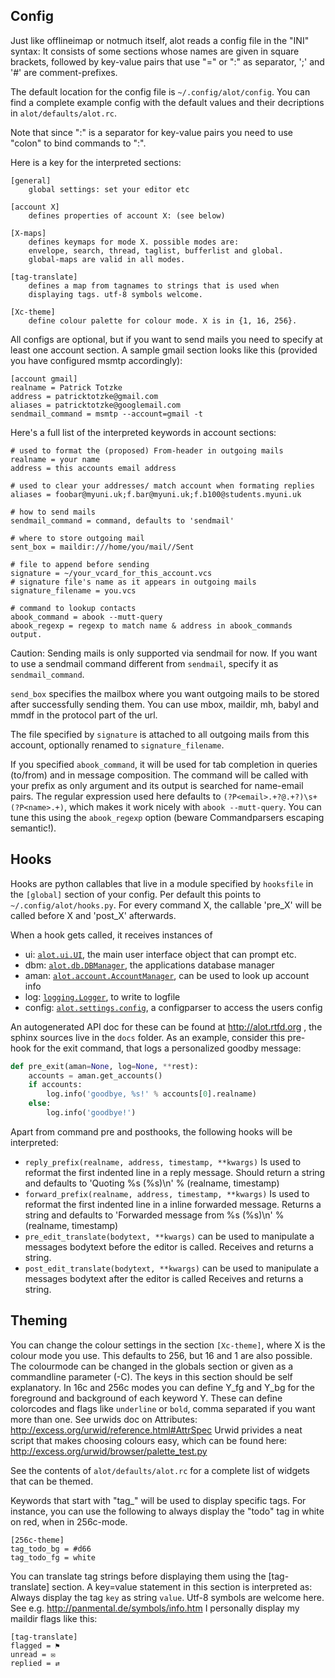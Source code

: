 Config
------
Just like offlineimap or notmuch itself, alot reads a config file in the "INI" syntax:
It consists of some sections whose names are given in square brackets, followed by
key-value pairs that use "=" or ":" as separator, ';' and '#' are comment-prefixes.

The default location for the config file is `~/.config/alot/config`.
You can find a complete example config with the default values and their decriptions in
`alot/defaults/alot.rc`.

Note that since ":" is a separator for key-value pairs you need to use "colon" to bind
commands to ":".

Here is a key for the interpreted sections:

    [general]
        global settings: set your editor etc
    
    [account X]
        defines properties of account X: (see below)
    
    [X-maps]
        defines keymaps for mode X. possible modes are:
        envelope, search, thread, taglist, bufferlist and global.
        global-maps are valid in all modes.
    
    [tag-translate]
        defines a map from tagnames to strings that is used when
        displaying tags. utf-8 symbols welcome.
    
    [Xc-theme]
        define colour palette for colour mode. X is in {1, 16, 256}.

All configs are optional, but if you want to send mails you need to
specify at least one account section.
A sample gmail section looks like this (provided you have configured msmtp accordingly):

    [account gmail]
    realname = Patrick Totzke
    address = patricktotzke@gmail.com
    aliases = patricktotzke@googlemail.com
    sendmail_command = msmtp --account=gmail -t

Here's a full list of the interpreted keywords in account sections:

    # used to format the (proposed) From-header in outgoing mails
    realname = your name
    address = this accounts email address

    # used to clear your addresses/ match account when formating replies 
    aliases = foobar@myuni.uk;f.bar@myuni.uk;f.b100@students.myuni.uk
    
    # how to send mails
    sendmail_command = command, defaults to 'sendmail'

    # where to store outgoing mail
    sent_box = maildir:///home/you/mail//Sent

    # file to append before sending
    signature = ~/your_vcard_for_this_account.vcs
    # signature file's name as it appears in outgoing mails
    signature_filename = you.vcs

    # command to lookup contacts
    abook_command = abook --mutt-query
    abook_regexp = regexp to match name & address in abook_commands output.

Caution: Sending mails is only supported via sendmail for now. If you want
to use a sendmail command different from `sendmail`, specify it as `sendmail_command`.

`send_box` specifies the mailbox where you want outgoing mails to be stored
after successfully sending them. You can use mbox, maildir, mh, babyl and mmdf
in the protocol part of the url.

The file specified by `signature` is attached to all outgoing mails from this account, optionally
renamed to `signature_filename`.

If you specified `abook_command`, it will be used for tab completion in queries (to/from)
and in message composition. The command will be called with your prefix as only argument
and its output is searched for name-email pairs. The regular expression used here
defaults to `(?P<email>.+?@.+?)\s+(?P<name>.+)`, which makes it work nicely with `abook --mutt-query`.
You can tune this using the `abook_regexp` option (beware Commandparsers escaping semantic!).


Hooks
-----
Hooks are python callables that live in a module specified by
`hooksfile` in the `[global]` section of your config. Per default this points
to `~/.config/alot/hooks.py`.
For every command X, the callable 'pre_X' will be called before X and 'post_X' afterwards.

When a hook gets called, it receives instances of

 * ui: [`alot.ui.UI`][ui], the main user interface object that can prompt etc.
 * dbm: [`alot.db.DBManager`][db], the applications database manager
 * aman: [`alot.account.AccountManager`][am], can be used to look up account info
 * log: [`logging.Logger`][log], to write to logfile
 * config: [`alot.settings.config`][config], a configparser to access the users config

[ui]: http://alot.readthedocs.org/en/docs/interface.html#alot.ui.UI
[db]: http://alot.readthedocs.org/en/docs/database.html#alot.db.DBManager
[am]: http://alot.readthedocs.org/en/docs/accounts.html#alot.account.AccountManager
[log]: http://docs.python.org/py3k/library/logging.html#logging.Logger
[config]: http://alot.readthedocs.org/en/docs/settings.html#alot.settings.AlotConfigParser

An autogenerated API doc for these can be found at http://alot.rtfd.org ,
the sphinx sources live in the `docs` folder.
As an example, consider this pre-hook for the exit command,
that logs a personalized goodby message:

```python
def pre_exit(aman=None, log=None, **rest):
    accounts = aman.get_accounts()
    if accounts:
        log.info('goodbye, %s!' % accounts[0].realname)
    else:
        log.info('goodbye!')
```

Apart from command pre and posthooks, the following hooks will be interpreted:

 * `reply_prefix(realname, address, timestamp, **kwargs)`
   Is used to reformat the first indented line in a reply message.
   Should return a string and defaults to 'Quoting %s (%s)\n' % (realname, timestamp)
 * `forward_prefix(realname, address, timestamp, **kwargs)`
   Is used to reformat the first indented line in a inline forwarded message.
   Returns a string and defaults to 'Forwarded message from %s (%s)\n' % (realname, timestamp)
 * `pre_edit_translate(bodytext, **kwargs)`
   can be used to manipulate a messages bodytext before the editor is called.
   Receives and returns a string.
 * `post_edit_translate(bodytext, **kwargs)`
   can be used to manipulate a messages bodytext after the editor is called
   Receives and returns a string.


Theming
-------
You can change the colour settings in the section `[Xc-theme]`, where X is the
colour mode you use. This defaults to 256, but 16 and 1 are also possible.
The colourmode can be changed in the globals section or given as a commandline
parameter (-C).
The keys in this section should be self explanatory. In 16c and 256c modes you can define Y_fg and
Y_bg for the foreground and background of each keyword Y. These can define colorcodes and flags
like `underline` or `bold`, comma separated if you want more than one. See urwids doc on Attributes:
http://excess.org/urwid/reference.html#AttrSpec
Urwid privides a neat script that makes choosing colours easy, which can be found here:
http://excess.org/urwid/browser/palette_test.py

See the contents of `alot/defaults/alot.rc` for a complete list of widgets that can be themed.

Keywords that start with "tag_" will be used to display specific tags. For instance, you
can use the following to always display the "todo" tag in white on red, when in 256c-mode.

    [256c-theme]
    tag_todo_bg = #d66
    tag_todo_fg = white

You can translate tag strings before displaying them using the [tag-translate] section.
A key=value statement in this section is interpreted as:
Always display the tag `key` as string `value`. Utf-8 symbols are welcome here.
See e.g. http://panmental.de/symbols/info.htm
I personally display my maildir flags like this:

    [tag-translate]
    flagged = ⚑
    unread = ✉
    replied = ⇄

